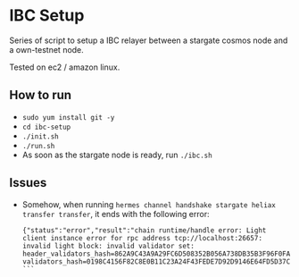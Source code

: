 # IBC Setup

Series of script to setup a IBC relayer between a stargate cosmos node and a own-testnet node.

Tested on ec2 / amazon linux.

## How to run

- `sudo yum install git -y`
- `cd ibc-setup`
- `./init.sh`
- `./run.sh`
- As soon as the stargate node is ready, run `./ibc.sh`

## Issues

- Somehow, when running `hermes channel handshake stargate heliax transfer transfer`, it ends with the following error: 
  ```
  {"status":"error","result":"chain runtime/handle error: Light client instance error for rpc address tcp://localhost:26657: invalid light block: invalid validator set: header_validators_hash=862A9C43A9A29FC6D508352B056A738DB35B3F96F0FA02F0DA2FC1ED8035A55C validators_hash=0198C4156F82C8E0B11C23A24F43FEDE7D92D9146E64FD5D37C5ED3360F53AA9"} ```
